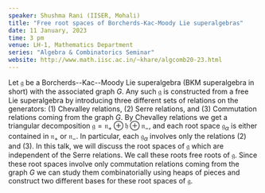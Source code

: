 ```yaml
---
speaker: Shushma Rani (IISER, Mohali)
title: "Free root spaces of Borcherds-Kac-Moody Lie superalgebras"
date: 11 January, 2023
time: 3 pm
venue: LH-1, Mathematics Department
series: "Algebra & Combinatorics Seminar"
website: http://www.math.iisc.ac.in/~khare/algcomb20-23.html
---
```


Let $\mathfrak g$ be a Borcherds--Kac--Moody Lie superalgebra (BKM superalgebra in short)
with the associated graph $G$. Any such $\mathfrak g$ is constructed from a free Lie superalgebra
by introducing three different sets of relations on the generators:
(1) Chevalley relations,
(2) Serre relations, and
(3) Commutation relations coming from the graph $G$.
By Chevalley relations we get a triangular decomposition $\mathfrak g = \mathfrak n_+ \oplus
\mathfrak h \oplus \mathfrak n_{-}$, and each root space $\mathfrak g_{\alpha}$ is either
contained in $\mathfrak n_+$ or $\mathfrak n_{-}$. In particular, each $\mathfrak g_{\alpha}$
involves only the relations (2) and (3). In this talk, we will discuss the root spaces of $\mathfrak g$
which are independent of the Serre relations. We call these roots free roots of $\mathfrak g$. Since
these root spaces involve only commutation relations coming from the graph $G$ we can study them
combinatorially using heaps of pieces and construct two different bases for these root spaces of
$\mathfrak g$.
